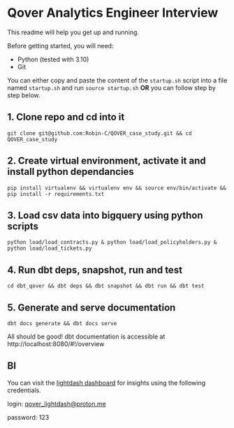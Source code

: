 # Qover Analytics Engineer Interview

This readme will help you get up and running.

Before getting started, you will need:

* Python (tested with 3.10)
* Git

You can either copy and paste the content of the `startup.sh` script into a file named `startup.sh` and run `source startup.sh` **OR** you can follow step by step below.

## 1. Clone repo and cd into it
`git clone git@github.com:Robin-C/QOVER_case_study.git && cd QOVER_case_study`

## 2. Create virtual environment, activate it and install python dependancies
`pip install virtualenv && virtualenv env && source env/bin/activate && pip install -r requirements.txt`

## 3. Load csv data into bigquery using python scripts
`python load/load_contracts.py & python load/load_policyholders.py & python load/load_tickets.py`

## 4. Run dbt deps, snapshot, run and test
`cd dbt_qover && dbt deps && dbt snapshot && dbt run && dbt test`

## 5. Generate and serve documentation
`dbt docs generate && dbt docs serve`

All should be good! dbt documentation is accessible at http://localhost:8080/#!/overview

## BI

You can visit the [lightdash dashboard](https://app.lightdash.cloud/projects/6fe464fe-bf62-4699-a116-5b8476651ee6/dashboards/f660d13a-cc69-4ce1-8daf-453dfbbcad07/view) for insights using the following credentials.

login: qover_lightdash@proton.me

password: 123